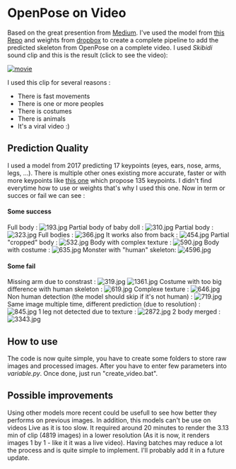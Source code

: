 # OpenPose on Video

Based on the great presention from [Medium](https://arvrjourney.com/human-pose-estimation-using-openpose-with-tensorflow-part-2-e78ab9104fc8). I've used the model from [this Repo](https://gist.github.com/alesolano/b073d8ec9603246f766f9f15d002f4f4) and weights from [dropbox](https://www.dropbox.com/s/2dw1oz9l9hi9avg/optimized_openpose.pb) to create a complete pipeline to add the predicted skeleton from OpenPose on a complete video. 
I used _Skibidi_ sound clip and this is the result (click to see the video):

[![movie](https://github.com/Coni63/Pose_video/blob/master/img/193.jpg)](https://www.youtube.com/watch?v=n-5LQMDHrtE)

I used this clip for several reasons :

* There is fast movements
* There is one or more peoples
* There is costumes
* There is animals
* It's a viral video :)


## Prediction Quality

I used a model from 2017 predicting 17 keypoints (eyes, ears, nose, arms, legs, ...). There is multiple other ones existing more accurate, faster or with more keypoints like [this one](https://github.com/CMU-Perceptual-Computing-Lab/openpose) which propose 135 keypoints. I didn't find everytime how to use or weights that's why I used this one. Now in term or succes or fail we can see :

#### Some success
Full body :
![193.jpg](https://github.com/Coni63/Pose_video/blob/master/img/193.jpg)
Partial body of baby doll :
![310.jpg](https://github.com/Coni63/Pose_video/blob/master/img/310.jpg)
Partial body :
![323.jpg](https://github.com/Coni63/Pose_video/blob/master/img/323.jpg)
Full bodies :
![366.jpg](https://github.com/Coni63/Pose_video/blob/master/img/366.jpg)
It works also from back :
![454.jpg](https://github.com/Coni63/Pose_video/blob/master/img/454.jpg)
Partial "cropped" body :
![532.jpg](https://github.com/Coni63/Pose_video/blob/master/img/532.jpg)
Body with complex texture :
![590.jpg](https://github.com/Coni63/Pose_video/blob/master/img/590.jpg)
Body with costume :
![635.jpg](https://github.com/Coni63/Pose_video/blob/master/img/635.jpg)
Monster with "human" skeleton:
![4596.jpg](https://github.com/Coni63/Pose_video/blob/master/img/4596.jpg)

#### Some fail
Missing arm due to constrast :
![319.jpg](https://github.com/Coni63/Pose_video/blob/master/img/319.jpg)
![1361.jpg](https://github.com/Coni63/Pose_video/blob/master/img/1361.jpg)
Costume with too big difference with human skeleton :
![619.jpg](https://github.com/Coni63/Pose_video/blob/master/img/619.jpg)
Complexe texture :
![646.jpg](https://github.com/Coni63/Pose_video/blob/master/img/646.jpg)
Non human detection (the model should skip if it's not human) : 
![719.jpg](https://github.com/Coni63/Pose_video/blob/master/img/719.jpg)
Same image multiple time, different prediction (due to resolution) :
![845.jpg](https://github.com/Coni63/Pose_video/blob/master/img/845.jpg)
1 leg not detected due to texture :
![2872.jpg](https://github.com/Coni63/Pose_video/blob/master/img/2872.jpg)
2 body merged :
![3343.jpg](https://github.com/Coni63/Pose_video/blob/master/img/3343.jpg)

## How to use

The code is now quite simple, you have to create some folders to store raw images and processed images. After you have to enter few parameters into *variable.py*. Once done, just run "create_video.bat".

## Possible improvements

Using other models more recent could be usefull to see how better they performs on previous images. In addition, this models can't be use on videos Live as it is too slow. It required around 20 minutes to render the 3.13 min of clip (4819 images) in a lower resolution (As it is now, it renders images 1 by 1 - like it it was a live video). Having batches may reduce a lot the process and is quite simple to implement. I'll probably add it in a future update. 